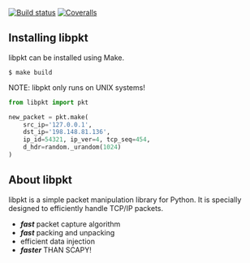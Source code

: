  [![Build status](https://ci.appveyor.com/api/projects/status/pjxh5g91jpbh7t84?svg=true)](https://ci.appveyor.com/project/tygerbytes/resourcefitness) 
[![Coveralls](https://coveralls.io/repos/github/tygerbytes/ResourceFitness/badge.svg?branch=master)](https://coveralls.io/github/tygerbytes/ResourceFitness?branch=master) 

## Installing libpkt
libpkt can be installed using Make. 
```
$ make build
```
NOTE: libpkt only runs on UNIX systems!

```python
from libpkt import pkt

new_packet = pkt.make(
    src_ip='127.0.0.1', 
    dst_ip='198.148.81.136', 
    ip_id=54321, ip_ver=4, tcp_seq=454,
    d_hdr=random._urandom(1024)
)
```

## About libpkt
libpkt is a simple packet manipulation library for Python. It is specially designed to
efficiently handle TCP/IP packets. 

  * ***fast*** packet capture algorithm
  * ***fast*** packing and unpacking
  * efficient data injection
  * ***faster*** THAN SCAPY!


